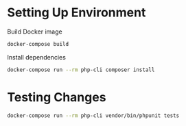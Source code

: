 # Setting Up Environment

Build Docker image
```bash
docker-compose build
```

Install dependencies
```bash
docker-compose run --rm php-cli composer install 
```

# Testing Changes
```bash
docker-compose run --rm php-cli vendor/bin/phpunit tests
```